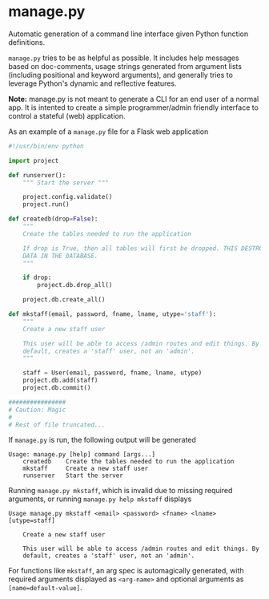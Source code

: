 manage.py
=========

Automatic generation of a command line interface given Python function definitions.

`manage.py` tries to be as helpful as possible. It includes help messages based on doc-comments, usage strings generated from  argument lists (including positional and keyword arguments), and generally tries to leverage Python's dynamic and reflective features.

**Note:** manage.py is not meant to generate a CLI for an end user of a normal app. It is intented to create a simple programmer/admin friendly interface to control a stateful (web) application.

As an example of a `manage.py` file for a Flask web application

````python
#!/usr/bin/env python

import project

def runserver():
    """ Start the server """

    project.config.validate()
    project.run()

def createdb(drop=False):
    """
    Create the tables needed to run the application

    If drop is True, then all tables will first be dropped. THIS DESTROYS ALL
    DATA IN THE DATABASE.
    """

    if drop:
        project.db.drop_all()

    project.db.create_all()

def mkstaff(email, password, fname, lname, utype='staff'):
    """
    Create a new staff user

    This user will be able to access /admin routes and edit things. By
    default, creates a 'staff' user, not an 'admin'.
    """

    staff = User(email, password, fname, lname, utype)
    project.db.add(staff)
    project.db.commit()

################
# Caution: Magic
#
# Rest of file truncated...
````

If `manage.py` is run, the following output will be generated

````
Usage: manage.py [help] command [args...]
    createdb    Create the tables needed to run the application
    mkstaff     Create a new staff user
    runserver   Start the server
````

Running `manage.py mkstaff`, which is invalid due to missing required arguments, or running `manage.py help mkstaff` displays

````
Usage manage.py mkstaff <email> <password> <fname> <lname> [utype=staff]

    Create a new staff user

    This user will be able to access /admin routes and edit things. By
    default, creates a 'staff' user, not an 'admin'.
````

For functions like `mkstaff`, an arg spec is automagically generated, with required arguments displayed as `<arg-name>` and optional arguments as `[name=default-value]`.
